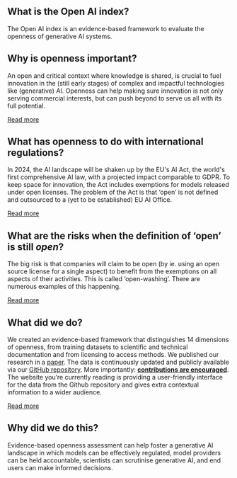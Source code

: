 ## What is the Open AI index?
The Open AI index is an evidence-based framework to evaluate the openness of generative AI systems.

## Why is openness important?
An open and critical context where knowledge is shared, is crucial to fuel innovation in the (still early stages) of complex and impactful technologies like (generative) AI. Openness can help making sure innovation is not only serving commercial interests, but can push beyond to serve us all with its full potential.

[Read more](/readmore)

## What has openness to do with international regulations?
In 2024, the AI landscape will be shaken up by the EU's AI Act, the world's first comprehensive AI law, with a projected impact comparable to GDPR. To keep space for innovation, the Act includes exemptions for models released under open licenses. The problem of the Act is that ‘open’ is not defined and outsourced to a (yet to be established) EU AI Office.

[Read more](/readmore)

## What are the risks when the definition of ‘open’ is still _open_?
The big risk is that companies will claim to be open (by ie. using an open source license for a single aspect) to benefit from the exemptions on all aspects of their activities. This is called ‘open-washing’. There are numerous examples of this happening.

[Read more](/readmore)

## What did we do?
We created an evidence-based framework that distinguishes 14 dimensions of openness, from training datasets to scientific and technical documentation and from licensing to access methods. We published our research in a [paper](/paper). The data is continuously updated and publicly available via our [GitHub repository](/github). More importantly: [**contributions are encouraged**](/contribute). The website you’re currently reading is providing a user-friendly interface for the data from the Github repository and gives extra contextual information to a wider audience.

[Read more](/readmore)

## Why did we do this?
Evidence-based openness assessment can help foster a generative AI landscape in which models can be effectively regulated, model providers can be held accountable, scientists can scrutinise generative AI, and end users can make informed decisions.